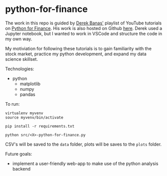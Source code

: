 # python-for-finance

The work in this repo is guided by [Derek Banas'](https://www.youtube.com/c/derekbanas) playlist of YouTube tutorials on [Python for Finance](https://youtube.com/playlist?list=PLGLfVvz_LVvTHOWIEBAl-YOr_FC8lRmWX). His work is also hosted on Github [here](https://github.com/derekbanas/Python4Finance). Derek used a Jupyter notebook, but I wanted to work in VSCode and structure the code in my own way.

My motiviation for following these tutorials is to gain familiarity with the stock market, practice my python development, and expand my data science skillset.

Technologies:
- python
    - matplotlib
    - numpy
    - pandas

To run:
```
virtualenv myvenv
source myvenv/bin/activate

pip install -r requirements.txt

python src/<X>-python-for-finance.py
```
CSV's will be saved to the `data` folder, plots will be saves to the `plots` folder.

Future goals:
- implement a user-friendly web-app to make use of the python analysis backend
